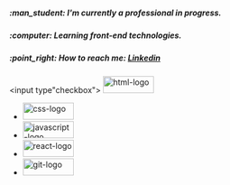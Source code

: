 <h5 align="left">:man_student: I'm currently a professional in progress.</h5>
<h5 align="left">:computer: Learning front-end technologies.</h5>
<h5 align="left">:point_right: How to reach me: <a href="https://www.linkedin.com/in/gilberto-oliveira-a06601243/">Linkedin</a></h5>


<input type"checkbox"> <img width="90px" height="30px" src="https://img.shields.io/badge/HTML5-E34F26?style=for-the-badge&logo=html5&logoColor=white" alt="html-logo">
* <img width="90px" height="30px" src="https://img.shields.io/badge/CSS3-1572B6?style=for-the-badge&logo=css3&logoColor=white" alt="css-logo">
* <img width="90px" height="30px" src="https://img.shields.io/badge/JavaScript-323330?style=for-the-badge&logo=javascript&logoColor=F7DF1E" alt="javascript-logo">
* <img width="90px" height="30px" src="https://img.shields.io/badge/React-20232A?style=for-the-badge&logo=react&logoColor=61DAFB" alt="react-logo">
* <img width="90px" height="30px" src="https://img.shields.io/badge/GIT-E44C30?style=for-the-badge&logo=git&logoColor=white" alt="git-logo">


<!--
**Gilbertoliveira/gilbertoliveira** is a ✨ _special_ ✨ repository because its `README.md` (this file) appears on your GitHub profile.

Here are some ideas to get you started:

- 🔭 I’m currently working on ...
- 🌱 I’m currently learning ...
- 👯 I’m looking to collaborate on ...
- 🤔 I’m looking for help with ...
- 💬 Ask me about ...
- 📫 How to reach me: ...
- 😄 Pronouns: ...
- ⚡ Fun fact: ...
-->

